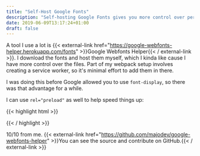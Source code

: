 ```yaml
---
title: "Self-Host Google Fonts"
description: "Self-hosting Google Fonts gives you more control over performance and loading of your fonts."
date: 2019-06-09T13:17:24+01:00
draft: false
---
```


A tool I use a lot is {{< external-link href="https://google-webfonts-helper.herokuapp.com/fonts" >}}Google Webfonts Helper{{< / external-link >}}. I download the fonts and host them myself, which I kinda like cause I have more control over the files. Part of my webpack setup involves creating a service worker, so it's minimal effort to add them in there.

I was doing this before Google allowed you to use `font-display`, so there was that advantage for a while.

I can use `rel="preload"` as well to help speed things up:

{{< highlight html >}}
<link rel="preload" href="/fonts/pt-sans-v10-latin-regular.woff2" as="font" crossorigin>
<link rel="preload" href="/fonts/pt-serif-v10-latin-700.woff2" as="font" crossorigin>
<link rel="preload" href="/fonts/pt-serif-v10-latin-regular.woff2" as="font" crossorigin>
{{< / highlight >}}

10/10 from me. {{< external-link href="https://github.com/majodev/google-webfonts-helper" >}}You can see the source and contribute on GitHub.{{< / external-link >}}
